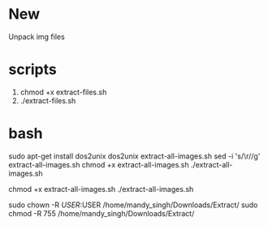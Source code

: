 # New
Unpack img files

# scripts

1. chmod +x extract-files.sh
2. ./extract-files.sh

# bash

sudo apt-get install dos2unix
dos2unix extract-all-images.sh
sed -i 's/\r//g' extract-all-images.sh
chmod +x extract-all-images.sh
./extract-all-images.sh


chmod +x extract-all-images.sh
./extract-all-images.sh

sudo chown -R $USER:$USER /home/mandy_singh/Downloads/Extract/
sudo chmod -R 755 /home/mandy_singh/Downloads/Extract/

